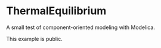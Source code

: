 ThermalEquilibrium
==================

A small test of component-oriented modeling with Modelica.

This example is public.
